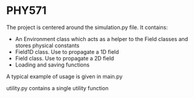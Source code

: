 # PHY571

The project is centered around the simulation.py file. It contains:

- An Environment class which acts as a helper to the Field classes and stores physical constants
- Field1D class. Use to propagate a 1D field
- Field class. Use to propagate a 2D field
- Loading and saving functions


A typical example of usage is given in main.py

utility.py contains a single utility function

